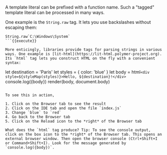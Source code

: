 A template literal can be prefixed with a function name. Such a "tagged" template literal can be processed in many ways. 

One example is the `String.raw` tag. It lets you use backslashes without escaping them:

```
String.raw`C:\Windows\System`
```{{execute}}

More enticingly, libraries provide tags for parsing strings in various ways. One example is [lit-html](https://lit-html.polymer-project.org). Its `html` tag lets you construct HTML on the fly with a convenient syntax:

```
let destination = 'Paris'
let styles = { color: 'blue' }
let body = html`<div style=${styleMap(styles)}>Hello, ${destination}!</div>`
console.log({body})
render(body, document.body)
```

To see this in action, 

1. Click on the Browser tab to see the result
2. Click on the IDE tab and open the file `index.js`
3. Change `blue` to `red`
4. Go back to the Browser tab
5. Click on the Reload icon to the *right* of the Browser tab

What does the `html` tag produce? Tip: To see the console output, click on the box icon to the *right* of the Browser tab. This opens an external browser window. Then open the browser console (Ctrl+Shift+I or Command+Shift+I). Look for the message generated by `console.log({body})`. 
